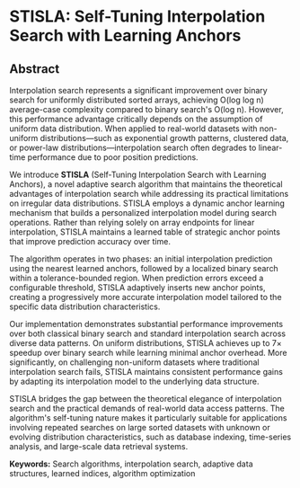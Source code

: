 # STISLA: Self-Tuning Interpolation Search with Learning Anchors

## Abstract

Interpolation search represents a significant improvement over binary search for uniformly distributed sorted arrays, achieving O(log log n) average-case complexity compared to binary search's O(log n). However, this performance advantage critically depends on the assumption of uniform data distribution. When applied to real-world datasets with non-uniform distributions—such as exponential growth patterns, clustered data, or power-law distributions—interpolation search often degrades to linear-time performance due to poor position predictions.

We introduce **STISLA** (Self-Tuning Interpolation Search with Learning Anchors), a novel adaptive search algorithm that maintains the theoretical advantages of interpolation search while addressing its practical limitations on irregular data distributions. STISLA employs a dynamic anchor learning mechanism that builds a personalized interpolation model during search operations. Rather than relying solely on array endpoints for linear interpolation, STISLA maintains a learned table of strategic anchor points that improve prediction accuracy over time.

The algorithm operates in two phases: an initial interpolation prediction using the nearest learned anchors, followed by a localized binary search within a tolerance-bounded region. When prediction errors exceed a configurable threshold, STISLA adaptively inserts new anchor points, creating a progressively more accurate interpolation model tailored to the specific data distribution characteristics.

Our implementation demonstrates substantial performance improvements over both classical binary search and standard interpolation search across diverse data patterns. On uniform distributions, STISLA achieves up to 7× speedup over binary search while learning minimal anchor overhead. More significantly, on challenging non-uniform datasets where traditional interpolation search fails, STISLA maintains consistent performance gains by adapting its interpolation model to the underlying data structure.

STISLA bridges the gap between the theoretical elegance of interpolation search and the practical demands of real-world data access patterns. The algorithm's self-tuning nature makes it particularly suitable for applications involving repeated searches on large sorted datasets with unknown or evolving distribution characteristics, such as database indexing, time-series analysis, and large-scale data retrieval systems.

**Keywords:** Search algorithms, interpolation search, adaptive data structures, learned indices, algorithm optimization

